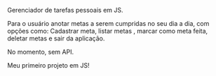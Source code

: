 Gerenciador de tarefas pessoais em JS.

Para o usuário anotar metas a serem cumpridas no seu dia a dia, com opções como: Cadastrar meta, listar metas , marcar como meta feita, 
deletar metas e sair da aplicação.

No momento, sem API.

Meu primeiro projeto em JS!
